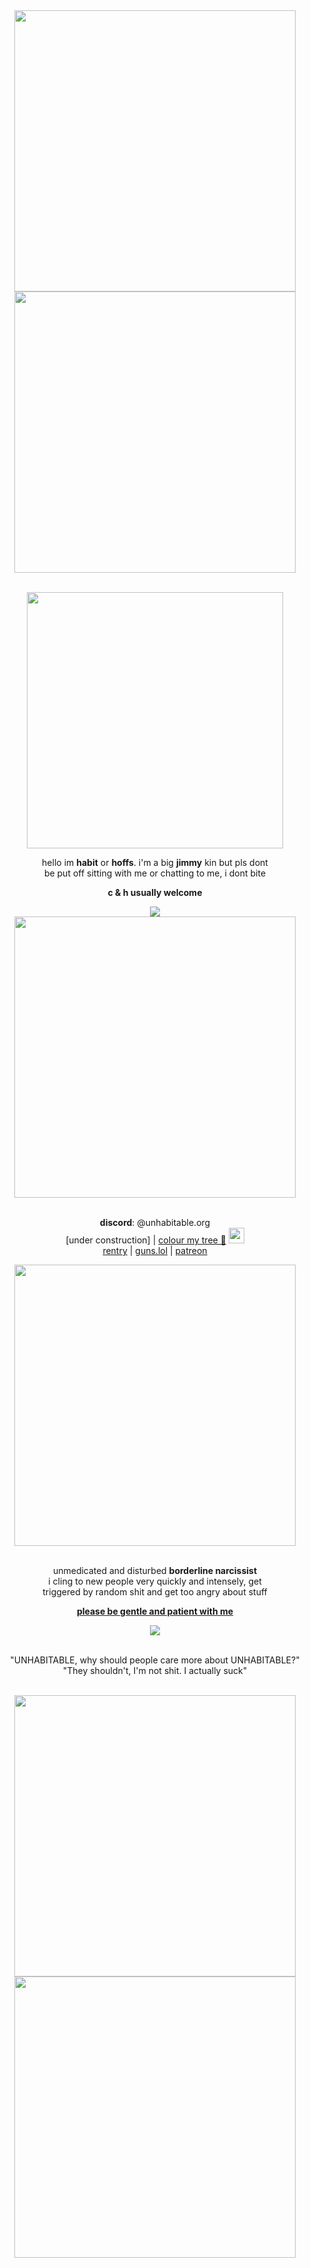 <div align="center">
  <div>
    <img src="https://64.media.tumblr.com/3fc3f43e4fdea8269573f7078c7b9888/fc64dfe582ead904-8e/s2048x3072/23302e9d91638d541a198586d2c7f5f216f0f0ca.pnj" width="450px">
        <br /><img src="https://64.media.tumblr.com/ecdd93b7e594a68168e56bca36c2d4e4/af1d2bd09d335007-a1/s640x960/4da8d9cf6342af7ccba37ca000bc9f16b2e6c059.pnj" width="450px">
    
  <br /><img src="https://64.media.tumblr.com/abc6632ba88e088089684a28fc521262/97d5eaec018f3f22-25/s540x810/528c63cdc7890a902f96a0c5259434ea728456c4.gifv" width="410px">
  </div>

hello im **habit** or **hoffs**. i'm a big **jimmy** kin but pls dont
<br />be put off sitting with me or chatting to me, i dont bite

**c & h usually welcome**
<div>
  <img src="https://komarev.com/ghpvc/?username=UNHABITABLE&label=weirdos%20&color=9f211b&"
</div>

 <div>
    <img src="https://64.media.tumblr.com/9620fc8576f21ef9d74a962c4ab6de68/f62b77454022362b-12/s1280x1920/f7b2585a64d09f786f94c09851e7512b55c87390.gifv" width="450px">
  </div>

<br />**discord**: @unhabitable.org
<br />[under construction] | 
[colour my tree 🎄](https://colormytree.me/2024/01JF34B55CFYWZSW2YN2C0CT6M) <img src="https://cdn.discordapp.com/emojis/1245604045322715207.webp?size=128" width="25px">
<br />[rentry](https://rentry.co/disturbednarc) | [guns.lol](https://guns.lol/disturbednarc) | [patreon](https://www.patreon.com/preview/campaign?u=119859415&fan_landing=true&view_as=public)

 <div>
    <img src="https://64.media.tumblr.com/9620fc8576f21ef9d74a962c4ab6de68/f62b77454022362b-12/s1280x1920/f7b2585a64d09f786f94c09851e7512b55c87390.gifv" width="450px">
</div>
     
<br>unmedicated and disturbed **borderline narcissist**
<br />i cling to new people very quickly and intensely, get
<br />triggered by random shit and get too angry about stuff

<ins>**please be gentle and patient with me**</ins>

<div>
  <img src="https://64.media.tumblr.com/e0ff359ab91475e6e321e5b01165b5a0/59068e72674234bc-e5/s400x600/75b2dc9e1e6028818cb53e78e1ae43dd217c9657.gifv">
</div>


<br >"UNHABITABLE, why should people care more about UNHABITABLE?"
<br />"They shouldn't, I'm not shit. I actually suck"

  <div>
    <br /><img src="https://64.media.tumblr.com/ecdd93b7e594a68168e56bca36c2d4e4/af1d2bd09d335007-a1/s640x960/4da8d9cf6342af7ccba37ca000bc9f16b2e6c059.pnj" width="450px">
    <br /><img src="https://64.media.tumblr.com/3fc3f43e4fdea8269573f7078c7b9888/fc64dfe582ead904-8e/s2048x3072/23302e9d91638d541a198586d2c7f5f216f0f0ca.pnj" width="450px">
  </div>
